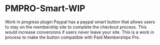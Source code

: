 # PMPRO-Smart-WIP
Work in progress plugin
Paypal has a paypal smart button that allows users to stay on the membership site to complete the checkout process. This would increase conversions if users never leave your site. This is a work in process to make the button compatible with Paid Memberships Pro. 
